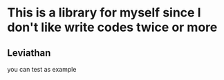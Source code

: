 # This is a library for myself since I don't like write codes twice or more
## Leviathan
you can test as example

